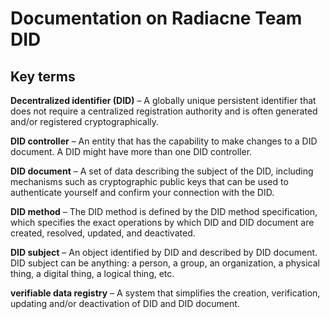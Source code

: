 # Documentation on Radiacne Team DID

## Key terms

**Decentralized identifier (DID)** – A globally unique persistent identifier that does not require a centralized registration authority and is often generated and/or registered cryptographically.

**DID controller** – An entity that has the capability to make changes to a DID document. A DID might have more than one DID controller.

**DID document** – A set of data describing the subject of the DID, including mechanisms such as cryptographic public keys that can be used to authenticate yourself and confirm your connection with the DID.

**DID method** – The DID method is defined by the DID method specification, which specifies the exact operations by which DID and DID document are created, resolved, updated, and deactivated.

**DID subject** – An object identified by DID and described by DID document. DID subject can be anything: a person, a group, an organization, a physical thing, a digital thing, a logical thing, etc.

**verifiable data registry** – A system that simplifies the creation, verification, updating and/or deactivation of DID and DID document.
